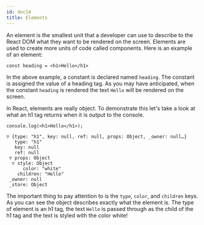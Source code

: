 ```yaml
---
id: doc14
title: Elements
---
```


An element is the smallest unit that a developer can use to describe to the React DOM what they want to be rendered on the screen. Elements are used to create more units of code called components. Here is an example of an element:

```
const heading = <h1>Hello</h1>
```

In the above example, a constant is declared named `heading`. The constant is assigned the value of a heading tag. As you may have anticipated, when the constant `heading` is rendered the text `Hello` will be rendered on the screen. 

In React, elements are really object. To demonstrate this let's take a look at what an h1 tag returns when it is output to the console. 
```
console.log(<h1>Hello</h1>);
```

```
▽ {type: "h1", key: null, ref: null, props: Object, _owner: null…}
   type: "h1"
   key: null
   ref: null
 ▽ props: Object
  ▽ style: Object
      color: "white"
    children: "Hello"
 _owner: null
 _store: Object
```

The important thing to pay attention to is the `type`, `color`, and `children` keys. As you can see the object describes exactly what the element is. The type of element is an h1 tag, the text `Hello` is passed through as the child of the h1 tag and the text is styled with the color white!






